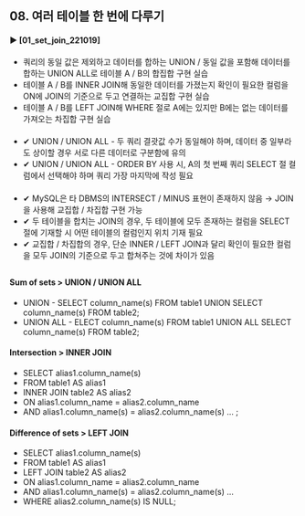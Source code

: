 ####  
## 08. 여러 테이블 한 번에 다루기  
#### ► [01_set_join_221019]  
- 쿼리의 동일 값은 제외하고 데이터를 합하는 UNION / 동일 값을 포함해 데이터를 합하는 UNION ALL로 테이블 A / B의 합집합 구현 실습  
- 테이블 A / B를 INNER JOIN해 동일한 데이터를 가졌는지 확인이 필요한 컬럼을 ON에 JOIN의 기준으로 두고 연결하는 교집합 구현 실습  
- 테이블 A / B를 LEFT JOIN해 WHERE 절로 A에는 있지만 B에는 없는 데이터를 가져오는 차집합 구현 실습  
####  
- ✔︎ UNION / UNION ALL - 두 쿼리 결괏값 수가 동일해야 하며, 데이터 중 일부라도 상이할 경우 서로 다른 데이터로 구분함에 유의  
- ✔︎ UNION / UNION ALL - ORDER BY 사용 시, A의 첫 번째 쿼리 SELECT 절 컬럼에서 선택해야 하며 쿼리 가장 마지막에 작성 필요  
####  
- ✔︎ MySQL은 타 DBMS의 INTERSECT / MINUS 표현이 존재하지 않음 → JOIN을 사용해 교집합 / 차집합 구현 가능  
- ✔︎ 두 테이블을 합치는 JOIN의 경우, 두 테이블에 모두 존재하는 컬럼을 SELECT 절에 기재할 시 어떤 테이블의 컬럼인지 위치 기재 필요  
- ✔︎ 교집합 / 차집합의 경우, 단순 INNER / LEFT JOIN과 달리 확인이 필요한 컬럼을 모두 JOIN의 기준으로 두고 합쳐주는 것에 차이가 있음  
##  
#### Sum of sets > UNION / UNION ALL  
- UNION - SELECT column_name(s) FROM table1 UNION SELECT column_name(s) FROM table2;  
- UNION ALL - ELECT column_name(s) FROM table1 UNION ALL SELECT column_name(s) FROM table2;  
#### Intersection > INNER JOIN  
- SELECT alias1.column_name(s)  
- FROM table1 AS alias1  
- INNER JOIN table2 AS alias2  
- ON alias1.column_name = alias2.column_name  
- AND alias1.column_name(s) = alias2.column_name(s) ... ;  
#### Difference of sets > LEFT JOIN  
- SELECT alias1.column_name(s)  
- FROM table1 AS alias1  
- LEFT JOIN table2 AS alias2  
- ON alias1.column_name = alias2.column_name  
- AND alias1.column_name(s) = alias2.column_name(s) ...  
- WHERE alias2.column_name(s) IS NULL;  
####  
